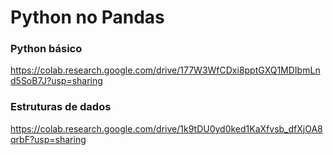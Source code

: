 # Python no Pandas
### Python básico
https://colab.research.google.com/drive/177W3WfCDxi8pptGXQ1MDIbmLnd5SoB7J?usp=sharing

### Estruturas de dados
https://colab.research.google.com/drive/1k9tDU0yd0ked1KaXfvsb_dfXjOA8qrbF?usp=sharing
